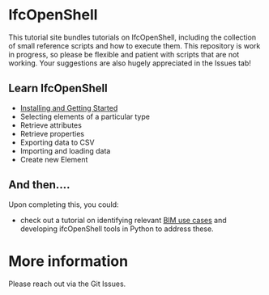 # IfcOpenShell
This tutorial site bundles tutorials on IfcOpenShell, including the collection of small reference scripts and how to execute them. This repository is work in progress, so please be flexible and patient with scripts that are not working. Your suggestions are also hugely appreciated in the Issues tab!

## Learn IfcOpenShell

- [Installing and Getting Started](installation/setup_standalone_cmdline/)
- Selecting elements of a particular type
- Retrieve attributes
- Retrieve properties
- Exporting data to CSV
- Importing and loading data
- Create new Element

## And then....

Upon completing this, you could:
- check out a tutorial on identifying relevant [BIM use cases](https://github.com/DTU-Byg/BIM-USE) and developing ifcOpenShell tools in Python to address these.

# More information
Please reach out via the Git Issues.

